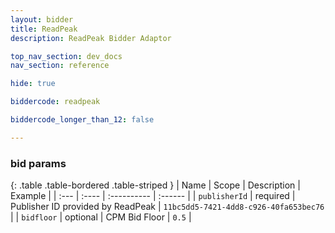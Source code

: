 ```yaml
---
layout: bidder
title: ReadPeak
description: ReadPeak Bidder Adaptor

top_nav_section: dev_docs
nav_section: reference

hide: true

biddercode: readpeak

biddercode_longer_than_12: false

---
```



### bid params

{: .table .table-bordered .table-striped }
| Name | Scope | Description | Example |
| :--- | :---- | :---------- | :------ |
| `publisherId` | required | Publisher ID provided by ReadPeak | `11bc5dd5-7421-4dd8-c926-40fa653bec76` |
| `bidfloor` | optional | CPM Bid Floor | `0.5` |
